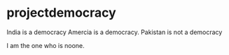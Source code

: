 # projectdemocracy
India is a democracy
Amercia is a democracy.
Pakistan is not a democracy


I am the one who is noone.
